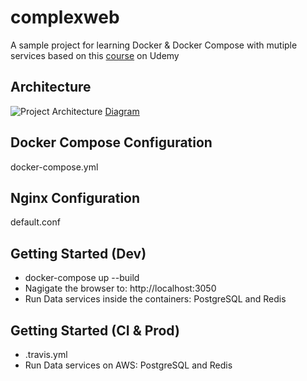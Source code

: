 # complexweb

A sample project for learning Docker & Docker Compose with mutiple services based on this [course](https://www.udemy.com/docker-and-kubernetes-the-complete-guide/) on Udemy

## Architecture
![Project Architecture](https://www.lucidchart.com/publicSegments/view/3373a7af-060f-42d5-a9e9-50d763bf7d6f/image.png)
[Diagram](https://www.lucidchart.com/invitations/accept/7938cd15-5ed8-4436-95ce-589702b9fafd)

## Docker Compose Configuration
docker-compose.yml

## Nginx Configuration
default.conf

## Getting Started (Dev)
- docker-compose up --build
- Nagigate the browser to: http://localhost:3050
- Run Data services inside the containers: PostgreSQL and Redis

## Getting Started (CI & Prod)
- .travis.yml
- Run Data services on AWS: PostgreSQL and Redis
